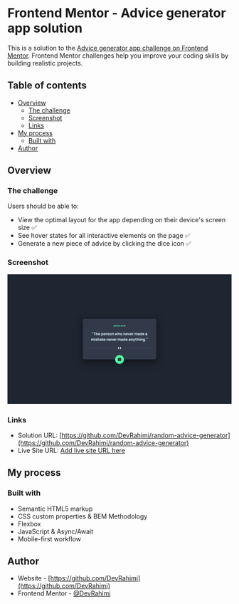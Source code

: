 # Frontend Mentor - Advice generator app solution

This is a solution to the [Advice generator app challenge on Frontend Mentor](https://www.frontendmentor.io/challenges/advice-generator-app-QdUG-13db). Frontend Mentor challenges help you improve your coding skills by building realistic projects.

## Table of contents

- [Overview](#overview)
  - [The challenge](#the-challenge)
  - [Screenshot](#screenshot)
  - [Links](#links)
- [My process](#my-process)
  - [Built with](#built-with)
- [Author](#author)

## Overview

### The challenge

Users should be able to:

- View the optimal layout for the app depending on their device's screen size ✅
- See hover states for all interactive elements on the page ✅
- Generate a new piece of advice by clicking the dice icon ✅

### Screenshot

![./assets/screenshot.jpeg](./assets/screenshot.jpeg)

### Links

- Solution URL: [https://github.com/DevRahimi/random-advice-generator](https://github.com/DevRahimi/random-advice-generator)
- Live Site URL: [Add live site URL here](https://your-live-site-url.com)

## My process

### Built with

- Semantic HTML5 markup
- CSS custom properties & BEM Methodology
- Flexbox
- JavaScript & Async/Await
- Mobile-first workflow

## Author

- Website - [https://github.com/DevRahimi](https://github.com/DevRahimi)
- Frontend Mentor - [@DevRahimi](https://www.frontendmentor.io/profile/DevRahimi)
